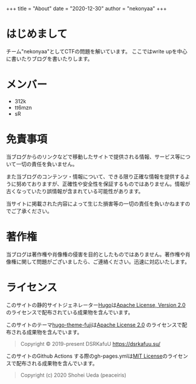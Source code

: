 +++
title = "About"
date = "2020-12-30"
author = "nekonyaa"
+++

# はじめまして

チーム"nekonyaa"としてCTFの問題を解いています。
ここではwrite upを中心に書いたりブログを書いたりします。

# メンバー
* 312k
* tt6mzn
* sR

# 免責事項
当ブログからのリンクなどで移動したサイトで提供される情報、サービス等について一切の責任を負いません。

また当ブログのコンテンツ・情報について、できる限り正確な情報を提供するように努めておりますが、正確性や安全性を保証するものではありません。情報が古くなっていたり誤情報が含まれている可能性があります。

当サイトに掲載された内容によって生じた損害等の一切の責任を負いかねますのでご了承ください。
# 著作権
当ブログは著作権や肖像権の侵害を目的としたものではありません。著作権や肖像権に関して問題がございましたら、ご連絡ください。迅速に対応いたします。

# ライセンス
このサイトの静的サイトジェネレーター[Hugo](https://github.com/gohugoio/hugo)は[Apache License, Version 2.0](https://github.com/gohugoio/hugo/blob/master/LICENSE) のライセンスで配布されている成果物を含んでいます。 

このサイトのテーマ[hugo-theme-fuji](https://github.com/dsrkafuu/hugo-theme-fuji/)は[Apache License 2.0](https://github.com/dsrkafuu/hugo-theme-fuji/blob/master/LICENSE)
のライセンスで配布される成果物を含んでいます。 
> Copyright © 2019-present DSRKafuU https://dsrkafuu.su/

このサイトのGithub Actions する際のgh-pages.ymlは[MIT License](https://opensource.org/licenses/mit-license.php)のライセンスで配布される成果物を含んでいます。

> Copyright (c) 2020 Shohei Ueda (peaceiris)
